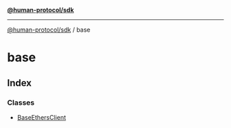 [**@human-protocol/sdk**](../README.md)

***

[@human-protocol/sdk](../modules.md) / base

# base

## Index

### Classes

- [BaseEthersClient](classes/BaseEthersClient.md)
